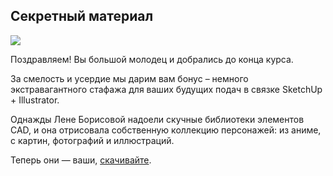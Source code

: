 ## Секретный материал

![](/img/DIK_11/1572615994_secret_20file-01.jpg)

Поздравляем! Вы большой молодец и добрались до конца курса.

За смелость и усердие мы дарим вам бонус – немного экстравагантного стафажа для ваших будущих подач в связке SketchUp + Illustrator. 

Однажды Лене Борисовой надоели скучные библиотеки элементов CAD, и она отрисовала собственную коллекцию персонажей: из аниме, с картин, фотографий и иллюстраций.

Теперь они — ваши, [скачивайте](https://study.softculture.cc/img/DIK_11/Secret_Files.zip).